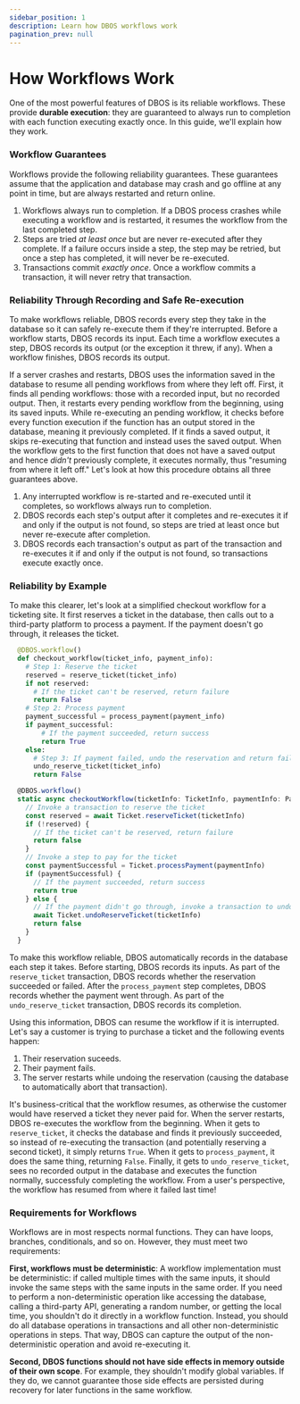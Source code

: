```yaml
---
sidebar_position: 1
description: Learn how DBOS workflows work
pagination_prev: null
---
```


# How Workflows Work

One of the most powerful features of DBOS is its reliable workflows.
These provide **durable execution**: they are guaranteed to always run to completion with each function executing exactly once.
In this guide, we'll explain how they work.

### Workflow Guarantees

Workflows provide the following reliability guarantees.
These guarantees assume that the application and database may crash and go offline at any point in time, but are always restarted and return online.

1.  Workflows always run to completion.  If a DBOS process crashes while executing a workflow and is restarted, it resumes the workflow from the last completed step.
2.  Steps are tried _at least once_ but are never re-executed after they complete.  If a failure occurs inside a step, the step may be retried, but once a step has completed, it will never be re-executed.
3.  Transactions commit _exactly once_.  Once a workflow commits a transaction, it will never retry that transaction.

### Reliability Through Recording and Safe Re-execution

To make workflows reliable, DBOS records every step they take in the database so it can safely re-execute them if they're interrupted.
Before a workflow starts, DBOS records its input.
Each time a workflow executes a step, DBOS records its output (or the exception it threw, if any).
When a workflow finishes, DBOS records its output.

If a server crashes and restarts, DBOS uses the information saved in the database to resume all pending workflows from where they left off.
First, it finds all pending workflows: those with a recorded input, but no recorded output.
Then, it restarts every pending workflow from the beginning, using its saved inputs.
While re-executing an pending workflow, it checks before every function execution if the function has an output stored in the database, meaning it previously completed.
If it finds a saved output, it skips re-executing that function and instead uses the saved output.
When the workflow gets to the first function that does not have a saved output and hence _didn't_ previously complete, it executes normally, thus "resuming from where it left off."
Let's look at how this procedure obtains all three guarantees above.

1.  Any interrupted workflow is re-started and re-executed until it completes, so workflows always run to completion.
2.  DBOS records each step's output after it completes and re-executes it if and only if the output is not found, so steps are tried at least once but never re-execute after completion.
3.  DBOS records each transaction's output as part of the transaction and re-executes it if and only if the output is not found, so transactions execute exactly once.

### Reliability by Example

To make this clearer, let's look at a simplified checkout workflow for a ticketing site.
It first reserves a ticket in the database, then calls out to a third-party platform to process a payment.
If the payment doesn't go through, it releases the ticket.

<Tabs groupId="language">

<TabItem value="python" label="Python">

```python
  @DBOS.workflow()
  def checkout_workflow(ticket_info, payment_info):
    # Step 1: Reserve the ticket
    reserved = reserve_ticket(ticket_info)
    if not reserved:
      # If the ticket can't be reserved, return failure
      return False
    # Step 2: Process payment
    payment_successful = process_payment(payment_info)
    if payment_successful:
        # If the payment succeeded, return success
        return True
    else:
      # Step 3: If payment failed, undo the reservation and return failure
      undo_reserve_ticket(ticket_info)
      return False
```

</TabItem>

<TabItem value="ts" label="TypeScript">

```javascript
  @DBOS.workflow()
  static async checkoutWorkflow(ticketInfo: TicketInfo, paymentInfo: PaymentInfo) {
    // Invoke a transaction to reserve the ticket
    const reserved = await Ticket.reserveTicket(ticketInfo)
    if (!reserved) {
      // If the ticket can't be reserved, return failure
      return false
    }
    // Invoke a step to pay for the ticket
    const paymentSuccessful = Ticket.processPayment(paymentInfo)
    if (paymentSuccessful) {
      // If the payment succeeded, return success
      return true
    } else {
      // If the payment didn't go through, invoke a transaction to undo the reservation and return failure
      await Ticket.undoReserveTicket(ticketInfo)
      return false
    }
  }
```

</TabItem>
</Tabs>

To make this workflow reliable, DBOS automatically records in the database each step it takes.
Before starting, DBOS records its inputs.
As part of the `reserve_ticket` transaction, DBOS records whether the reservation succeeded or failed.
After the `process_payment` step completes, DBOS records whether the payment went through.
As part of the `undo_reserve_ticket` transaction, DBOS records its completion.

Using this information, DBOS can resume the workflow if it is interrupted.
Let's say a customer is trying to purchase a ticket and the following events happen:

1. Their reservation suceeds.
2. Their payment fails.
3. The server restarts while undoing the reservation (causing the database to automatically abort that transaction).

It's business-critical that the workflow resumes, as otherwise the customer would have reserved a ticket they never paid for.
When the server restarts, DBOS re-executes the workflow from the beginning.
When it gets to `reserve_ticket`, it checks the database and finds it previously succeeded, so instead of re-executing the transaction (and potentially reserving a second ticket), it simply returns `True`. 
When it gets to `process_payment`, it does the same thing, returning `False`.
Finally, it gets to `undo_reserve_ticket`, sees no recorded output in the database and executes the function normally, successfuly completing the workflow.
From a user's perspective, the workflow has resumed from where it failed last time!

### Requirements for Workflows

Workflows are in most respects normal functions.
They can have loops, branches, conditionals, and so on.
However, they must meet two requirements:

**First, workflows must be deterministic**:
A workflow implementation must be deterministic: if called multiple times with the same inputs, it should invoke the same steps with the same inputs in the same order.
If you need to perform a non-deterministic operation like accessing the database, calling a third-party API, generating a random number, or getting the local time, you shouldn't do it directly in a workflow function.
Instead, you should do all database operations in transactions and all other non-deterministic operations in steps.
That way, DBOS can capture the output of the non-deterministic operation and avoid re-executing it.

**Second, DBOS functions should not have side effects in memory outside of their own scope**.
For example, they shouldn't modify global variables.
If they do, we cannot guarantee those side effects are persisted during recovery for later functions in the same workflow.
